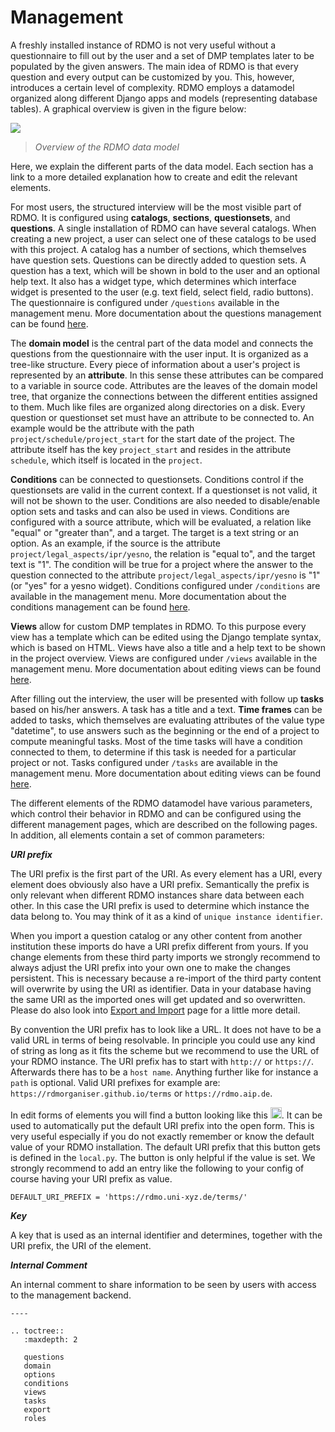 # Management

A freshly installed instance of RDMO is not very useful without a questionnaire to fill out by the user and a set of DMP templates later to be populated by the given answers. The main idea of RDMO is that every question and every output can be customized by you. This, however, introduces a certain level of complexity. RDMO employs a datamodel organized along different Django apps and models (representing database tables). A graphical overview is given in the figure below:

![](../_static/img/datamodel.svg)
> *Overview of the RDMO data model*

Here, we explain the different parts of the data model. Each section has a link to a more detailed explanation how to create and edit the relevant elements.

For most users, the structured interview will be the most visible part of RDMO. It is configured using **catalogs**, **sections**, **questionsets**, and **questions**. A single installation of RDMO can have several catalogs. When creating a new project, a user can select one of these catalogs to be used with this project. A catalog has a number of sections, which themselves have question sets. Questions can be directly added to question sets. A question has a text, which will be shown in bold to the user and an optional help text. It also has a widget type, which determines which interface widget is presented to the user (e.g. text field, select field, radio buttons). The questionnaire is configured under `/questions` available in the management menu. More documentation about the questions management can be found [here](questions.html).

The **domain model** is the central part of the data model and connects the questions from the questionnaire with the user input. It is organized as a tree-like structure. Every piece of information about a user's project is represented by an **attribute**. In this sense these attributes can be compared to a variable in source code. Attributes are the leaves of the domain model tree, that organize the connections between the different entities assigned to them. Much like files are organized along directories on a disk. Every question or questionset set must have an attribute to be connected to. An example would be the attribute with the path `project/schedule/project_start` for the start date of the project. The attribute itself has the key `project_start` and resides in the attribute `schedule`, which itself is located in the `project`.

**Conditions** can be connected to questionsets. Conditions control if the questionsets are valid in the current context. If a questionset is not valid, it will not be shown to the user. Conditions are also needed to disable/enable option sets and tasks and can also be used in views. Conditions are configured with a source attribute, which will be evaluated, a relation like "equal" or "greater than", and a target. The target is a text string or an option. As an example, if the source is the attribute `project/legal_aspects/ipr/yesno`, the relation is "equal to", and the target text is "1". The condition will be true for a project where the answer to the question connected to the attribute `project/legal_aspects/ipr/yesno` is "1" (or "yes" for a yesno widget). Conditions configured under `/conditions` are available in the management menu. More documentation about the conditions management can be found [here](conditions.html).

**Views** allow for custom DMP templates in RDMO. To this purpose every view has a template which can be edited using the Django template syntax, which is based on HTML. Views have also a title and a help text to be shown in the project overview. Views are configured under `/views` available in the management menu. More documentation about editing views can be found [here](views.html).

After filling out the interview, the user will be presented with follow up **tasks** based on his/her answers. A task has a title and a text. **Time frames** can be added to tasks, which themselves are evaluating attributes of the value type "datetime", to use answers such as the beginning or the end of a project to compute meaningful tasks. Most of the time tasks will have a condition connected to them, to determine if this task is needed for a particular project or not. Tasks configured under `/tasks` are available in the management menu. More documentation about editing views can be found [here](tasks.html).

The different elements of the RDMO datamodel have various parameters, which control their behavior in RDMO and can be configured using the different management pages, which are described on the following pages. In addition, all elements contain a set of common parameters:

__*URI prefix*__

The URI prefix is the first part of the URI. As every element has a URI, every element does obviously also have a URI prefix. Semantically the prefix is only relevant when different RDMO instances share data between each other. In this case the URI prefix is used to determine which instance the data belong to. You may think of it as a kind of `unique instance identifier`.

When you import a question catalog or any other content from another institution these imports do have a URI prefix different from yours. If you change elements from these third party imports we strongly recommend to always adjust the URI prefix into your own one to make the changes persistent. This is necessary because a re-import of the third party content will overwrite by using the URI as identifier. Data in your database having the same URI as the imported ones will get updated and so overwritten. Please do also look into [Export and Import](export.html) page for a little more detail.

By convention the URI prefix has to look like a URL. It does not have to be a valid URL in terms of being resolvable. In principle you could use any kind of string as long as it fits the scheme but we recommend to use the URL of your RDMO instance. The URI prefix has to start with `http://` or `https://`. Afterwards there has to be a `host name`. Anything further like for instance a `path` is optional. Valid URI prefixes for example are: `https://rdmorganiser.github.io/terms` or `https://rdmo.aip.de`.

In edit forms of elements you will find a button looking like this <img src="../_static/img/icons/magic-solid.svg" width="18px">. It can be used to automatically put the default URI prefix into the open form. This is very useful especially if you do not exactly remember or know the default value of your RDMO installation. The default URI prefix that this button gets is defined in the `local.py`. The button is only helpful if the value is set. We strongly recommend to add an entry like the following to your config of course having your URI prefix as value.

```
DEFAULT_URI_PREFIX = 'https://rdmo.uni-xyz.de/terms/'
```

__*Key*__

A key that is used as an internal identifier and determines, together with the URI prefix, the URI of the element.

__*Internal Comment*__

An internal comment to share information to be seen by users with access to the management backend.



```eval_rst
----

.. toctree::
   :maxdepth: 2

   questions
   domain
   options
   conditions
   views
   tasks
   export
   roles
```
